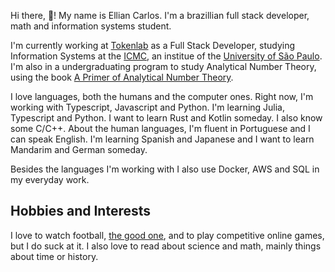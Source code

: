 Hi there, 👋! My name is Ellian Carlos. I'm a brazillian full stack developer, math and information systems student.

I'm currently working at [Tokenlab](https://www.tokenlab.com.br/pt/) as a Full Stack Developer, studying Information Systems at the [ICMC](https://www.icmc.usp.br/), an institue of the [University of São Paulo](usp.br). I'm also in a undergraduating program to study Analytical Number Theory, using the book [A Primer of Analytical Number Theory](https://www.cambridge.org/core/books/primer-of-analytic-number-theory/65F3F8B1F36996F60092ED7F655F0CB3).

I love languages, both the humans and the computer ones. Right now, I'm working with Typescript, Javascript and Python. I'm learning Julia, Typescript and Python. I want to learn Rust and Kotlin someday. I also know some C/C++. About the human languages, I'm fluent in Portuguese and I can speak English. I'm learning Spanish and Japanese and I want to learn Mandarim and German someday.

Besides the languages I'm working with I also use Docker, AWS and SQL in my everyday work.

## Hobbies and Interests

I love to watch football, <a href="https://upload.wikimedia.org/wikipedia/commons/thumb/9/9a/Ronaldinho_Ga%C3%BAcho_em_junho_de_2019.jpg/1200px-Ronaldinho_Ga%C3%BAcho_em_junho_de_2019.jpg" target="_blank">the good one</a>,  and to play competitive online games, but I do suck at it. I also love to read about science and math, mainly things about time or history.

